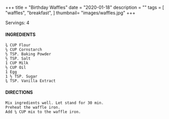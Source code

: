 +++
title = "Birthday Waffles"
date = "2020-01-18"
description = ""
tags = [
    "waffles",
    "breakfast",
]
thumbnail= "images/waffles.jpg"
+++

Servings: 4 <!--more-->

#### INGREDIENTS 
    ¾ CUP Flour 
    ¼ CUP Cornstarch 
    ½ TSP. Baking Powder 
    ½ TSP. Salt 
    1 CUP Milk 
    ½ CUP Oil 
    1 Egg 
    1 ½ TSP. Sugar 
    ¾ TSP. Vanilla Extract 

#### DIRECTIONS 
    Mix ingredients well. Let stand for 30 min. 
    Preheat the waffle iron. 
    Add ¼ CUP mix to the waffle iron. 

